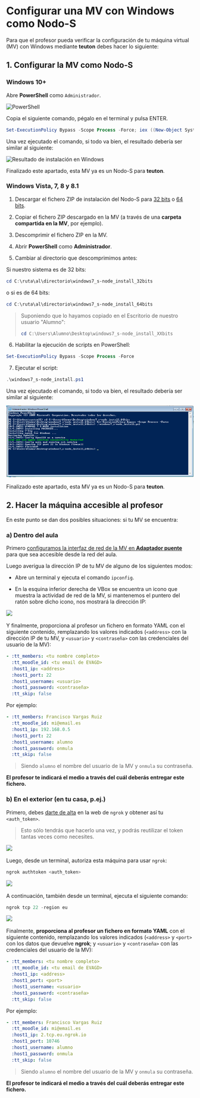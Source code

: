 # Configurar una MV con Windows como Nodo-S

Para que el profesor pueda verificar la configuración de tu máquina virtual (MV) con Windows mediante **teuton** debes hacer lo siguiente:

## 1. Configurar la MV como Nodo-S

### Windows 10+

Abre **PowerShell** como `Administrador`.

![PowerShell](windows-powershell.png)

Copia el siguiente comando, pégalo en el terminal y pulsa ENTER.

```powershell
Set-ExecutionPolicy Bypass -Scope Process -Force; iex ((New-Object System.Net.WebClient).DownloadString('https://raw.githubusercontent.com/asir-idp/asir-idp.github.io/master/teuton/nodo-s/windows/windows_s-node_install.ps1'))
```

Una vez ejecutado el comando, si todo va bien, el resultado debería ser similar al siguiente:

![Resultado de instalación en Windows](windows-installation-result.png)

Finalizado este apartado, esta MV ya es un Nodo-S para **teuton**.

### Windows Vista, 7, 8 y 8.1

1. Descargar el fichero ZIP de instalación del Nodo-S para [32 bits](https://github.com/asir-idp/asir-idp.github.io/releases/download/w7-snode-install/windows7_s-node_install_32bits.zip) o [64 bits](https://github.com/asir-idp/asir-idp.github.io/releases/download/w7-snode-install/windows7_s-node_install_64bits.zip).

2. Copiar el fichero ZIP descargado en la MV (a través de una **carpeta compartida en la MV**, por ejemplo).

3. Descomprimir el fichero ZIP en la MV.

4. Abrir **PowerShell** como **Administrador**.

5. Cambiar al directorio que descomprimimos antes: 

  Si nuestro sistema es de 32 bits:
  ```powershell
  cd C:\ruta\al\directorio\windows7_s-node_install_32bits
  ```

  o si es de 64 bits:
  ```powershell
  cd C:\ruta\al\directorio\windows7_s-node_install_64bits
  ```

  > Suponiendo que lo hayamos copiado en el Escritorio de nuestro usuario "Alumno":
  >
  > ````powershell
  > cd C:\Users\Alumno\Desktop\windows7_s-node_install_XXbits
  > ````

6. Habilitar la ejecución de scripts en PowerShell: 

  ```powershell
  Set-ExecutionPolicy Bypass -Scope Process -Force
  ```

7. Ejecutar el script:

  ```powershell
  .\windows7_s-node_install.ps1
  ```

Una vez ejecutado el comando, si todo va bien, el resultado debería ser similar al siguiente:

![image-20211028124827509](windows7-installation-result.png)

Finalizado este apartado, esta MV ya es un Nodo-S para **teuton**.

## 2. Hacer la máquina accesible al profesor

En este punto se dan dos posibles situaciones: si tu MV se encuentra:

### a) Dentro del aula

Primero [configuramos la interfaz de red de la MV en **Adaptador puente**](../../../virtualizacion/virtualbox/configurar-red-en-adaptador-puente) para que sea accesible desde la red del aula.

Luego averigua la dirección IP de tu MV de alguno de los siguientes modos:

- Abre un terminal y ejecuta el comando `ipconfig`.

- En la esquina inferior derecha de VBox se encuentra un icono que muestra la actividad de red de la MV, si mantenemos el puntero del ratón sobre dicho icono, nos mostrará la dirección IP:

![](vbox-ip.png)

Y finalmente, proporciona al profesor un fichero en formato YAML con el siguiente contenido, remplazando los valores indicados (`<address>` con la dirección IP de tu MV, y `<usuario>` y `<contraseña>` con las credenciales del usuario de la MV):

```yaml
- :tt_members: <tu nombre completo>
  :tt_moodle_id: <tu email de EVAGD>
  :host1_ip: <address>
  :host1_port: 22
  :host1_username: <usuario>
  :host1_password: <contraseña>  
  :tt_skip: false
```

Por ejemplo:

```yaml
- :tt_members: Francisco Vargas Ruiz
  :tt_moodle_id: mi@email.es
  :host1_ip: 192.168.0.5
  :host1_port: 22
  :host1_username: alumno
  :host1_password: onmula
  :tt_skip: false
```

> Siendo `alumno` el nombre del usuario de la MV y `onmula` su contraseña.

**El profesor te indicará el medio a través del  cuál deberás entregar este fichero.**

### b) En el exterior (en tu casa, p.ej.)

Primero, debes [darte de alta](https://dashboard.ngrok.com/signup) en la web de `ngrok` y obtener así tu `<auth_token>`. 

> Esto sólo tendrás que hacerlo una vez, y podrás reutilizar el token tantas veces como necesites.

![](authtoken.png)

Luego, desde un terminal, autoriza esta máquina para usar `ngrok`:

```powershell
ngrok authtoken <auth_token>
```

![](ngrok-authtoken.png)

A continuación, también desde un terminal, ejecuta el siguiente comando:

```powershell
ngrok tcp 22 -region eu
```

![](ngrok.png)

Finalmente, **proporciona al profesor un fichero en formato YAML** con el siguiente contenido, remplazando los valores indicados (`<address>` y  `<port>` con los datos que devuelve **ngrok**; y `<usuario>` y `<contraseña>` con las credenciales del usuario de la MV):

```yaml
- :tt_members: <tu nombre completo>
  :tt_moodle_id: <tu email de EVAGD>
  :host1_ip: <address>
  :host1_port: <port>
  :host1_username: <usuario>
  :host1_password: <contraseña>  
  :tt_skip: false
```

Por ejemplo:

```yaml
- :tt_members: Francisco Vargas Ruiz
  :tt_moodle_id: mi@email.es
  :host1_ip: 2.tcp.eu.ngrok.io
  :host1_port: 10746
  :host1_username: alumno
  :host1_password: onmula
  :tt_skip: false
```

> Siendo `alumno` el nombre del usuario de la MV y `onmula` su contraseña.

**El profesor te indicará el medio a través del cuál deberás entregar este fichero.**